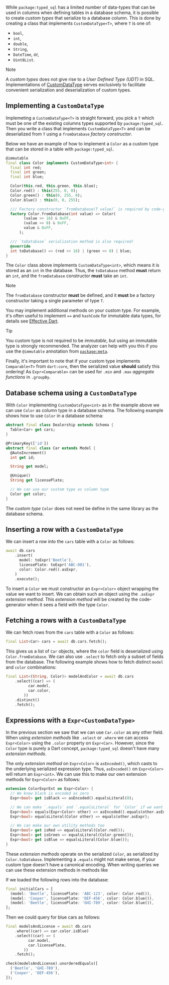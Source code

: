 While `package:typed_sql` has a limited number of data-types that can be used
in columns when defining tables in a database schema, it is possible to create
_custom types_ that serialize to a database column. This is done by creating a
class that implements `CustomDataType<T>`, where `T` is one of:
 * `bool`,
 * `int`,
 * `double`,
 * `String`,
 * `DateTime`, or,
 * `Uint8List`.

> [!NOTE]
> A _custom types_ does not give rise to a _User Defined Type (UDT)_ in SQL.
> Implementations of [CustomDataType] serves exclusively to facilitate
> convenient serialization and deserialization of custom types.

## Implementing a `CustomDataType`
Implemeting a `CustomDataType<T>` is straight forward, you pick a `T` which must
be one of the existing columns types supported by `package:typed_sql`. Then you
write a class that implements `CustomDataType<T>` and can be deserialized from
`T` using a `fromDatabase` _factory constructor_.

Below we have an example of how to implement a `Color` as a custom type that
can be stored in a table with `package:typed_sql`.

```dart dealership_test.dart#custom-color
@immutable
final class Color implements CustomDataType<int> {
  final int red;
  final int green;
  final int blue;

  Color(this.red, this.green, this.blue);
  Color.red() : this(255, 0, 0);
  Color.green() : this(0, 255, 0);
  Color.blue() : this(0, 0, 255);

  /// Factory constructor `fromDatabase(T value)` is required by code-generator!
  factory Color.fromDatabase(int value) => Color(
        (value >> 16) & 0xFF,
        (value >> 8) & 0xFF,
        value & 0xFF,
      );

  /// `toDatabase` serialization method is also required!
  @override
  int toDatabase() => (red << 16) | (green << 8) | blue;
}
```

The `Color` class above implements `CustomDataType<int>`, which means it is
stored as an `int` in the database. Thus, the `toDatabase` method **must**
return an `int`, and the `fromDatabase` constructor **must** take an `int`.

> [!NOTE]
> The `fromDatabase` constructor **must** be defined, and it **must** be a
> factory constructor taking a single parameter of type `T`.

You may implement additional methods on your custom type. For example, it's
often useful to implement `==` and `hashCode` for immutable data types, for
details see [Effective Dart](https://dart.dev/effective-dart/design#equality).

> [!TIP]
> You custom type is not required to be _immutable_, but using an immutable type
> is strongly recommended. The analyzer can help with you this if you use the
> `@immutable` annotation from [`package:meta`](https://pub.dev/packages/meta).

Finally, it's important to note that if your custom type implements
`Comparable<T>` from `dart:core`, then the serialized value **should** satisfy
this ordering! As `Expr<Comparable>` can be used for `.min` and `.max`
_aggregate functions_ in `.groupBy`.


## Database schema using a `CustomDataType`
With `Color` implementing `CustomDataType<int>` as in the example above we can
use `Color` as column type in a database schema. The following example
shows how to use `Color` in a database schema:

```dart dealership_test.dart#schema
abstract final class Dealership extends Schema {
  Table<Car> get cars;
}

@PrimaryKey(['id'])
abstract final class Car extends Model {
  @AutoIncrement()
  int get id;

  String get model;

  @Unique()
  String get licensePlate;

  // We can use our custom type as column type
  Color get color;
}
```

The _custom type_ `Color` does not need be define in the same library as the
database schema.


## Inserting a row with a `CustomDataType`
We can insert a row into the `cars` table with a `Color` as follows:

```dart dealership_test.dart#insert-car
await db.cars
    .insert(
      model: toExpr('Beetle'),
      licensePlate: toExpr('ABC-001'),
      color: Color.red().asExpr,
    )
    .execute();
```

To insert a `Color` we must constructor an `Expr<Color>` object wrapping the
value we want to insert. We can obtain such an object using the `.asExpr`
_extension method_. This _extension method_ will be created by the
code-generator when it sees a field with the type `Color`.


## Fetching a rows with a `CustomDataType`
We can fetch rows from the `cars` table with a `Color` as follows:

```dart dealership_test.dart#fetch-cars
final List<Car> cars = await db.cars.fetch();
```

This gives us a list of `Car` objects, where the `color` field is deserialized
using `Color.fromDatabase`. We can also use `.select` to fetch only a subset
of fields from the database. The following example shows how to fetch distinct
`model` and `color` combinations:

```dart dealership_test.dart#available-colors
final List<(String, Color)> modelAndColor = await db.cars
    .select((car) => (
          car.model,
          car.color,
        ))
    .distinct()
    .fetch();
```


## Expressions with a `Expr<CustomDataType>`
In the previous section we saw that we can use `Car.color` as any other field.
When using _extension methods_ like `.select` or `.where` we can access
`Expr<Color>` using the `.color` property on `Expr<Car>`. However, since
the `Color` type is purely a Dart concept, `package:typed_sql` doesn't have many
_extension methods_.

The only _extension method_ on `Expr<Color>` is `asEncoded()`, which casts to
the underlying serialized expression type. Thus, `asEncoded()` on `Expr<Color>`
will return an `Expr<int>`. We can use this to make our own extension methods
for `Expr<Color>` as follows:

```dart dealership_test.dart#custom-expr
extension ColorExprExt on Expr<Color> {
  // We know black is encoded as zero
  Expr<bool> get isBlack => asEncoded().equalsLiteral(0);

  // We can make `.equals` and `.equalsLiteral` for `Color` if we want
  Expr<bool> equals(Expr<Color> other) => asEncoded().equals(other.asEncoded());
  Expr<bool> equalsLiteral(Color other) => equals(other.asExpr);

  // We can make our own utility methods too
  Expr<bool> get isRed => equalsLiteral(Color.red());
  Expr<bool> get isGreen => equalsLiteral(Color.green());
  Expr<bool> get isBlue => equalsLiteral(Color.blue());
}
```

These _extension methods_ operate on the serialized `Color`, as serialized by
`Color.toDatabase`. Implementing a `.equals` might not make sense, if your
custom type doesn't have a canonical encoding. When writing queries we can use
these extension methods in methods like

If we loaded the following rows into the database:
```dart dealership_test.dart#initial-data
final initialCars = [
  (model: 'Beetle', licensePlate: 'ABC-123', color: Color.red()),
  (model: 'Cooper', licensePlate: 'DEF-456', color: Color.blue()),
  (model: 'Beetle', licensePlate: 'GHI-789', color: Color.blue()),
];
```

Then we could query for blue cars as follows:
```dart dealership_test.dart#where-blue-cars
final modelsAndLicense = await db.cars
    .where((car) => car.color.isBlue)
    .select((car) => (
          car.model,
          car.licensePlate,
        ))
    .fetch();

check(modelsAndLicense).unorderedEquals([
  ('Beetle', 'GHI-789'),
  ('Cooper', 'DEF-456'),
]);
```

<!-- GENERATED DOCUMENTATION LINKS -->
[CustomDataType]: ../typed_sql/CustomDataType-class.html
